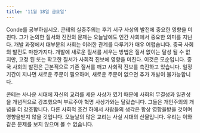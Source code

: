 ```yaml
---
title: '11월 18일 금요일'
---
```

Conde를 공부하십시오. 콘테의 실증주의는 후기 서구 사상의 발전에 중요한 영향을 미친다. 그가 논의한 질서와 진전의 문제는 오늘날에도 인간 사회에서 중요한 의미를 지닌다. 개발 과정에서 대부분의 사회는 이러한 관계를 다루기가 매우 어렵습니다. 중국 사회의 발전도 마찬가지다. 개발에 새로운 질서를 세우는 방법은 질서 없이는 달성 될 수 없지만, 고정 된 또는 확고한 질서가 사회적 진보에 영향을 미친다. 이것은 모순입니다. 중국 사회의 발전은 근본적으로 기존 질서를 깨고 사회적 진보를 촉진하고 있습니다. 일정 기간이 지나면 새로운 주문이 필요하며, 새로운 주문이 없으면 추가 개발이 불가능합니다.

콘테는 사나운 시대에 자신의 교리를 세운 사상가 였기 때문에 사회의 무결성과 일관성을 개념적으로 강조했으며 부르주아 혁명 사상가와는 달랐습니다. 그들은 개인주의의 개념을 더 강조합니다. 다른 사회적 조건 하에서 사람들의 생각은 항상 영향을받을 것이며 영향을받지 않을 것입니다. 오늘날의 많은 교리는 사실 시대의 산물입니다. 우리는 이와 같은 문제를 보지 않으며 볼 수 없습니다.

